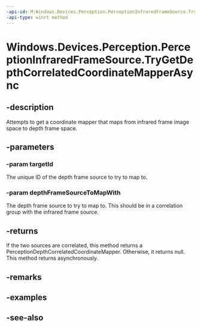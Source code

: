 ```yaml
---
-api-id: M:Windows.Devices.Perception.PerceptionInfraredFrameSource.TryGetDepthCorrelatedCoordinateMapperAsync(System.String,Windows.Devices.Perception.PerceptionDepthFrameSource)
-api-type: winrt method
---
```


<!-- Method syntax
public Windows.Foundation.IAsyncOperation<Windows.Devices.Perception.PerceptionDepthCorrelatedCoordinateMapper> TryGetDepthCorrelatedCoordinateMapperAsync(System.String targetId, Windows.Devices.Perception.PerceptionDepthFrameSource depthFrameSourceToMapWith)
-->

# Windows.Devices.Perception.PerceptionInfraredFrameSource.TryGetDepthCorrelatedCoordinateMapperAsync

## -description
Attempts to get a coordinate mapper that maps from infrared frame image space to depth frame space.

## -parameters
### -param targetId
The unique ID of the depth frame source to try to map to.

### -param depthFrameSourceToMapWith
The depth frame source to try to map to. This should be in a correlation group with the infrared frame source.

## -returns
If the two sources are correlated, this method returns a PerceptionDepthCorrelatedCoordinateMapper. Otherwise, it returns null. This method returns asynchronously.

## -remarks

## -examples

## -see-also
